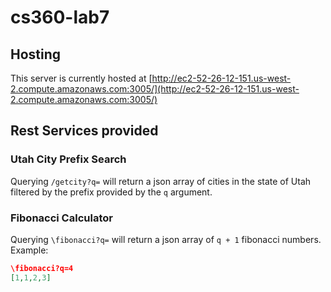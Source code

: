 # cs360-lab7

## Hosting

This server is currently hosted at [http://ec2-52-26-12-151.us-west-2.compute.amazonaws.com:3005/](http://ec2-52-26-12-151.us-west-2.compute.amazonaws.com:3005/)

## Rest Services provided

### Utah City Prefix Search

Querying `/getcity?q=` will return a json array of cities in the state of Utah filtered by the prefix provided by the `q` argument.

### Fibonacci Calculator

Querying `\fibonacci?q=` will return a json array of `q + 1` fibonacci numbers.  Example:

```json
\fibonacci?q=4
[1,1,2,3]
```